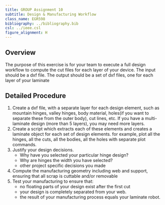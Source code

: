 ```yaml
---
title: GROUP Assignment 10
subtitle: Design & Manufacturing Workflow
class_name: EGR598
bibliography: ../bibliography.bib
csl: ../ieee.csl
figure_alignment: H
---
```


## Overview

The purpose of this exercise is for your team to execute a full design workflow to compute the cut files for each layer of your device. The input should be a dxf file.  The output should be a set of dxf files, one for each layer of your laminate

## Detailed Procedure

1. Create a dxf file, with a separate layer for each design element, such as mountain hinges, valley hinges, body material, holes(if you want to separate these from the outer body), cut lines, etc.  If you have a multi-laminate design (more than 5 layers), you may need more layers.
1. Create a script which extracts each of these elements and creates a laminate object for each set of design elements.  for example, plot all the hinges, all the cuts, all the bodies, all the holes with separate plot commands.
1. Justify your design decisions.
    * Why have you selected your particular hinge design?
    * Why are hinges the width you have selected?  
    * other project specific decisions you made
1. Compute the manufacturing geometry including web and support, ensuring that all scrap is cuttable and/or removable
1. Test your manufacturing to ensure that:
    * no floating parts of your design exist after the first cut
    * your design is completely separated from your web.
    * the result of your manufacturing process equals your laminate robot.
<!--## Alternate method
If you choose to use popupCAD, that is fine.  Please indicate input dxf(s), along with-->
